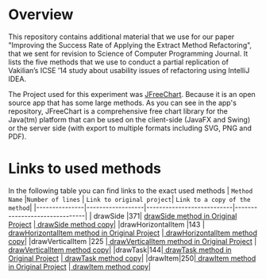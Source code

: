 # Overview

This repository contains additional material that we use for our paper "Improving the Success Rate of Applying the Extract Method Refactoring", that we sent for revision to Science of Computer Programming Journal. It lists the five methods that we use to conduct a partial replication of Vakilian’s ICSE ’14 study about usability issues of refactoring using IntelliJ IDEA.

The Project used for this experiment was <a href="https://github.com/jfree/jfreechart">JFreeChart</a>. Because it is an open source app that has some large methods. 
As you can see in the app's repository, JFreeChart is a comprehensive free chart library for the Java(tm) platform that can be used on the client-side (JavaFX and Swing) or the server side (with export to multiple formats including SVG, PNG and PDF).
# Links to used methods
In the following table you can find links to the exact used methods
| `Method Name` |`Number of lines` | `Link to original project`| `Link to a copy of the method`|
|---------------|------------------|---------------------------|-------------------------------|
| drawSide  |371| <a href="https://github.com/jfree/jfreechart/blob/f574e3d9585d29c30af6ceb4b56b8bfdd9b14e42/src/main/java/org/jfree/chart/plot/PiePlot3D.java"> drawSide method in Original Project</a > |<a href="https://github.com/Aleli03/LinksToMethods/blob/master/Copy%20of%20methods/DrawSideMethod.java"> drawSide method copy</a >|
|drawHorizontalItem |143 |<a href="https://github.com/jfree/jfreechart/blob/f574e3d9585d29c30af6ceb4b56b8bfdd9b14e42/src/main/java/org/jfree/chart/renderer/category/BoxAndWhiskerRenderer.java"> drawHorizontalItem method in Original Project</a > |<a href="https://github.com/Aleli03/LinksToMethods/blob/master/Copy%20of%20methods/drawHorizontalItemMethod.java"> drawHorizontalItem method copy</a >|
|drawVerticalItem |225 |<a href="https://github.com/jfree/jfreechart/blob/f574e3d9585d29c30af6ceb4b56b8bfdd9b14e42/src/main/java/org/jfree/chart/renderer/category/BoxAndWhiskerRenderer.java"> drawVerticalItem method in Original Project</a > |<a href="https://github.com/Aleli03/LinksToMethods/blob/master/Copy%20of%20methods/drawVerticalItemMethod.java"> drawVerticalItem method copy</a >|
|drawTask|144|<a href="https://github.com/jfree/jfreechart/blob/f574e3d9585d29c30af6ceb4b56b8bfdd9b14e42/src/main/java/org/jfree/chart/renderer/category/GanttRenderer.java"> drawTask method in Original Project</a > |<a href="https://github.com/Aleli03/LinksToMethods/blob/master/Copy%20of%20methods/drawTaskMethod.java"> drawTask method copy</a >|
|drawItem|250|<a href="https://github.com/jfree/jfreechart/blob/f574e3d9585d29c30af6ceb4b56b8bfdd9b14e42/src/main/java/org/jfree/chart/renderer/xy/StackedXYAreaRenderer2.java"> drawItem method in Original Project</a > |<a href="https://github.com/Aleli03/LinksToMethods/blob/master/Copy%20of%20methods/drawItemMethod.java"> drawItem method copy</a >|

